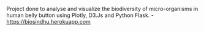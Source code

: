 
Project done to analyse and visualize the biodiversity of micro-organisms in human belly button using Plotly, D3.Js and Python Flask. - 
https://biosindhu.herokuapp.com
